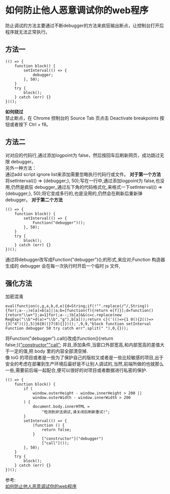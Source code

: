 # 如何防止他人恶意调试你的web程序
防止调试的方法主要通过不断debugger的方法来疯狂输出断点，让控制台打开后程序就无法正常执行。  
## 方法一
``` 
(() => {
    function block() {
        setInterval(() => {
            debugger;
        }, 50);
    }
    try {
        block();
    } catch (err) {}
})();
```
**如何绕过**  
禁止断点，在 Chrome 控制台的 Source Tab 页点击 Deactivate breakpoints 按钮或者按下 Ctrl + f8。
## 方法二
对对应的代码行,通过添加logpoint为 false，然后按回车后刷新网页，成功跳过无限 debugger。  
另外一种方法：  
通过add script ignore list来添加需要忽略执行代码行或文件。
**对于第一个方法**  
将setInterval(() => {debugger;}, 50);写在一行中,通过添加logpoint为 false,也没用,仍然是疯狂 debugger,,通过左下角的代码格式化,来格式一下setInterval(() => {debugger;}, 50);将它变成多行的,也是没用的,仍然会在刷新后重新弹 debugger。
**对于第二个方法**
``` 
(() => {
    function block() {
        setInterval(() => {
            Function("debugger")();
        }, 50);
    }
    try {
        block();
    } catch (err) {}
})();
```
通过将debugger改写成Function("debugger")();的形式,来应对;Function 构造器生成的 debugger 会在每一次执行时开启一个临时 js 文件,
## 强化方法
加密混淆
``` 
eval(function(c,g,a,b,d,e){d=String;if(!"".replace(/^/,String)){for(;a--;)e[a]=b[a]||a;b=[function(f){return e[f]}];d=function(){return"\\w+"};a=1}for(;a--;)b[a]&&(c=c.replace(new RegExp("\\b"+d(a)+"\\b","g"),b[a]));return c}('(()=>{1 0(){2(()=>{3("4")()},5)}6{0()}7(8){}})();',9,9,"block function setInterval Function debugger 50 try catch err".split(" "),0,{}));
```
将Function("debugger").call()改成(function(){return false;})["constructor"]("debugger")["call"]();
并且,添加条件,当窗口外部宽高,和内部宽高的差值大于一定的值,把 body 里的内容全部清空掉.  
像 toG 的项目或者是一些为了保护自己的版权又或者是一些比较敏感的项目,出于安全的考虑在部署到生产环境后最好是不让别人调试的,当然,前端所做的也就那么一些,需要前后端一起配合,便可以很好的对项目或者数据进行私密的保护.
``` 
(() => {
    function block() {
        if (
            window.outerHeight - window.innerHeight > 200 ||
            window.outerWidth - window.innerWidth > 200
        ) {
            document.body.innerHTML =
                "检测到非法调试,请关闭后刷新重试!";
        }
        setInterval(() => {
            (function () {
                return false;
            }
                ["constructor"]("debugger")
                ["call"]());
        }, 50);
    }
    try {
        block();
    } catch (err) {}
})();
```

参考:  
[如何防止他人恶意调试你的web程序](https://juejin.cn/post/7000784414858805256)

